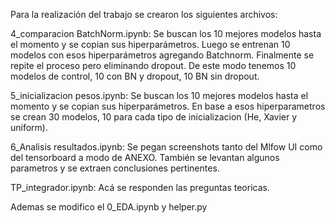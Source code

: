 Para la realización del trabajo se crearon los siguientes archivos:

4_comparacion BatchNorm.ipynb: Se buscan los 10 mejores modelos hasta el momento y se copian sus hiperparámetros. Luego se entrenan 10 modelos con esos hiperparámetros agregando Batchnorm. Finalmente se repite el proceso pero eliminando dropout. De este modo tenemos 10 modelos de control, 10 con BN y dropout, 10 BN sin dropout.

5_inicializacion pesos.ipynb: Se buscan los 10 mejores modelos hasta el momento y se copian sus hiperparámetros. En base a esos hiperparametros se crean 30 modelos, 10 para cada tipo de inicializacion (He, Xavier y uniform).

6_Analisis resultados.ipynb: Se pegan screenshots tanto del Mlfow UI como del tensorboard a modo de ANEXO. También se levantan algunos parametros y se extraen conclusiones pertinentes.

TP_integrador.ipynb: Acá se responden las preguntas teoricas.

Ademas se modifico el 0_EDA.ipynb y helper.py